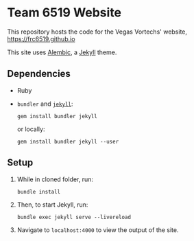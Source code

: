 # Team 6519 Website
This repository hosts the code for the Vegas Vortechs' website, https://frc6519.github.io

This site uses [Alembic](https://github.com/daviddarnes/alembic), a [Jekyll](https://jekyllrb.com/) theme.
## Dependencies
* Ruby
* `bundler` and [`jekyll`](https://jekyllrb.com):

      gem install bundler jekyll

    or locally:

      gem install bundler jekyll --user

## Setup
1. While in cloned folder, run:

       bundle install

2. Then, to start Jekyll, run:

       bundle exec jekyll serve --livereload

3. Navigate to `localhost:4000` to view the output of the site.
